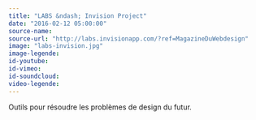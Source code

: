 ```yaml
---
title: "LABS &ndash; Invision Project"
date: "2016-02-12 05:00:00"
source-name:
source-url: "http://labs.invisionapp.com/?ref=MagazineDuWebdesign"
image: "labs-invision.jpg"
image-legende:
id-youtube:
id-vimeo:
id-soundcloud:
video-legende:
---
```

Outils pour résoudre les problèmes de design du futur.
